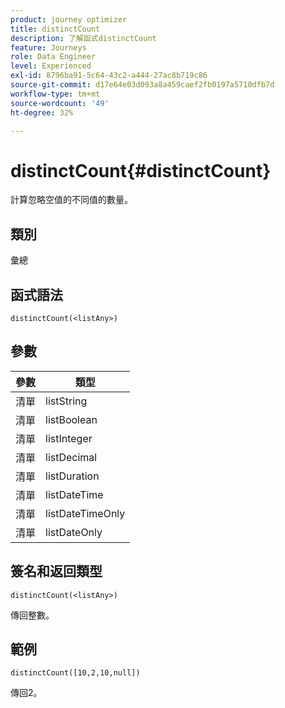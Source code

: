 ```yaml
---
product: journey optimizer
title: distinctCount
description: 了解函式distinctCount
feature: Journeys
role: Data Engineer
level: Experienced
exl-id: 8796ba91-5c64-43c2-a444-27ac8b719c86
source-git-commit: d17e64e03d093a8a459caef2fb0197a5710dfb7d
workflow-type: tm+mt
source-wordcount: '49'
ht-degree: 32%

---
```


# distinctCount{#distinctCount}

計算忽略空值的不同值的數量。

## 類別

彙總

## 函式語法

`distinctCount(<listAny>)`

## 參數

| 參數 | 類型 |
|-----------|------------------|
| 清單 | listString |
| 清單 | listBoolean |
| 清單 | listInteger |
| 清單 | listDecimal |
| 清單 | listDuration |
| 清單 | listDateTime |
| 清單 | listDateTimeOnly |
| 清單 | listDateOnly |

## 簽名和返回類型

`distinctCount(<listAny>)`

傳回整數。

## 範例

`distinctCount([10,2,10,null])`

傳回2。
